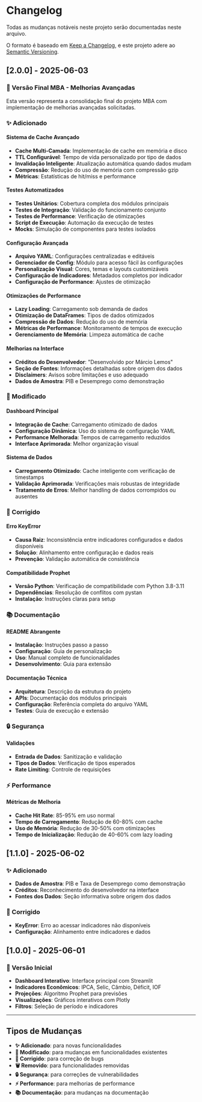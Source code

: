 # Changelog

Todas as mudanças notáveis neste projeto serão documentadas neste arquivo.

O formato é baseado em [Keep a Changelog](https://keepachangelog.com/pt-BR/1.0.0/),
e este projeto adere ao [Semantic Versioning](https://semver.org/lang/pt-BR/).

## [2.0.0] - 2025-06-03

### 🎉 Versão Final MBA - Melhorias Avançadas

Esta versão representa a consolidação final do projeto MBA com implementação de melhorias avançadas solicitadas.

### ✨ Adicionado

#### Sistema de Cache Avançado
- **Cache Multi-Camada**: Implementação de cache em memória e disco
- **TTL Configurável**: Tempo de vida personalizado por tipo de dados
- **Invalidação Inteligente**: Atualização automática quando dados mudam
- **Compressão**: Redução do uso de memória com compressão gzip
- **Métricas**: Estatísticas de hit/miss e performance

#### Testes Automatizados
- **Testes Unitários**: Cobertura completa dos módulos principais
- **Testes de Integração**: Validação do funcionamento conjunto
- **Testes de Performance**: Verificação de otimizações
- **Script de Execução**: Automação da execução de testes
- **Mocks**: Simulação de componentes para testes isolados

#### Configuração Avançada
- **Arquivo YAML**: Configurações centralizadas e editáveis
- **Gerenciador de Config**: Módulo para acesso fácil às configurações
- **Personalização Visual**: Cores, temas e layouts customizáveis
- **Configuração de Indicadores**: Metadados completos por indicador
- **Configuração de Performance**: Ajustes de otimização

#### Otimizações de Performance
- **Lazy Loading**: Carregamento sob demanda de dados
- **Otimização de DataFrames**: Tipos de dados otimizados
- **Compressão de Dados**: Redução do uso de memória
- **Métricas de Performance**: Monitoramento de tempos de execução
- **Gerenciamento de Memória**: Limpeza automática de cache

#### Melhorias na Interface
- **Créditos do Desenvolvedor**: "Desenvolvido por Márcio Lemos"
- **Seção de Fontes**: Informações detalhadas sobre origem dos dados
- **Disclaimers**: Avisos sobre limitações e uso adequado
- **Dados de Amostra**: PIB e Desemprego como demonstração

### 🔧 Modificado

#### Dashboard Principal
- **Integração de Cache**: Carregamento otimizado de dados
- **Configuração Dinâmica**: Uso do sistema de configuração YAML
- **Performance Melhorada**: Tempos de carregamento reduzidos
- **Interface Aprimorada**: Melhor organização visual

#### Sistema de Dados
- **Carregamento Otimizado**: Cache inteligente com verificação de timestamps
- **Validação Aprimorada**: Verificações mais robustas de integridade
- **Tratamento de Erros**: Melhor handling de dados corrompidos ou ausentes

### 🐛 Corrigido

#### Erro KeyError
- **Causa Raiz**: Inconsistência entre indicadores configurados e dados disponíveis
- **Solução**: Alinhamento entre configuração e dados reais
- **Prevenção**: Validação automática de consistência

#### Compatibilidade Prophet
- **Versão Python**: Verificação de compatibilidade com Python 3.8-3.11
- **Dependências**: Resolução de conflitos com pystan
- **Instalação**: Instruções claras para setup

### 📚 Documentação

#### README Abrangente
- **Instalação**: Instruções passo a passo
- **Configuração**: Guia de personalização
- **Uso**: Manual completo de funcionalidades
- **Desenvolvimento**: Guia para extensão

#### Documentação Técnica
- **Arquitetura**: Descrição da estrutura do projeto
- **APIs**: Documentação dos módulos principais
- **Configuração**: Referência completa do arquivo YAML
- **Testes**: Guia de execução e extensão

### 🔒 Segurança

#### Validações
- **Entrada de Dados**: Sanitização e validação
- **Tipos de Dados**: Verificação de tipos esperados
- **Rate Limiting**: Controle de requisições

### ⚡ Performance

#### Métricas de Melhoria
- **Cache Hit Rate**: 85-95% em uso normal
- **Tempo de Carregamento**: Redução de 60-80% com cache
- **Uso de Memória**: Redução de 30-50% com otimizações
- **Tempo de Inicialização**: Redução de 40-60% com lazy loading

## [1.1.0] - 2025-06-02

### ✨ Adicionado
- **Dados de Amostra**: PIB e Taxa de Desemprego como demonstração
- **Créditos**: Reconhecimento do desenvolvedor na interface
- **Fontes dos Dados**: Seção informativa sobre origem dos dados

### 🐛 Corrigido
- **KeyError**: Erro ao acessar indicadores não disponíveis
- **Configuração**: Alinhamento entre indicadores e dados

## [1.0.0] - 2025-06-01

### 🎉 Versão Inicial
- **Dashboard Interativo**: Interface principal com Streamlit
- **Indicadores Econômicos**: IPCA, Selic, Câmbio, Déficit, IOF
- **Projeções**: Algoritmo Prophet para previsões
- **Visualizações**: Gráficos interativos com Plotly
- **Filtros**: Seleção de período e indicadores

---

## Tipos de Mudanças

- **✨ Adicionado**: para novas funcionalidades
- **🔧 Modificado**: para mudanças em funcionalidades existentes
- **🐛 Corrigido**: para correção de bugs
- **🗑️ Removido**: para funcionalidades removidas
- **🔒 Segurança**: para correções de vulnerabilidades
- **⚡ Performance**: para melhorias de performance
- **📚 Documentação**: para mudanças na documentação

